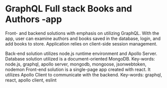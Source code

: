 # GraphQL Full stack Books and Authors -app

Front- and backend solutions with emphasis on utilizing GraphQL. With the app, user can examine authors and books saved in the database, login, and add books to store. Application relies on client-side session management.

Back-end solution utilizes node.js runtime environment and Apollo Server. Database solution utilized is a document-oriented MongoDB. Key-words: node.js, graphql, apollo server, mongodb, mongoose, jsonwebtoken, nodemon
Front-end solution is a single-page app created with react. It utilizes Apollo Client to communicate with the backend. Key-words: graphql, react, apollo client, eslint
